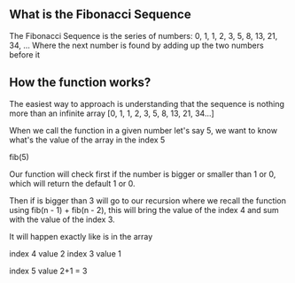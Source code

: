 ## What is the Fibonacci Sequence

The Fibonacci Sequence is the series of numbers: 0, 1, 1, 2, 3, 5, 8, 13, 21, 34, ...
Where the next number is found by adding up the two numbers before it

## How the function works?

The easiest way to approach is understanding that the sequence is nothing more than an infinite
array [0, 1, 1, 2, 3, 5, 8, 13, 21, 34...]

When we call the function in a given number let's say 5, we want to know what's the value of the array in the index 5

fib(5)

Our function will check first if the number is bigger or smaller than 1 or 0, which will return the default 1 or 0.

Then if is bigger than 3 will go to our recursion where we recall the function using
fib(n - 1) + fib(n - 2), this will bring the value of the index 4 and sum with the value of the index 3.

It will happen exactly like is in the array

index 4 value 2
index 3 value 1

index 5 value 2+1 = 3
